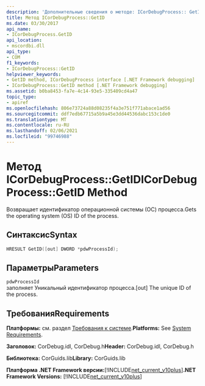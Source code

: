 ```yaml
---
description: 'Дополнительные сведения о методе: ICorDebugProcess:: GetID'
title: Метод ICorDebugProcess::GetID
ms.date: 03/30/2017
api_name:
- ICorDebugProcess.GetID
api_location:
- mscordbi.dll
api_type:
- COM
f1_keywords:
- ICorDebugProcess::GetID
helpviewer_keywords:
- GetID method, ICorDebugProcess interface [.NET Framework debugging]
- ICorDebugProcess::GetID method [.NET Framework debugging]
ms.assetid: b0ba8453-fa7e-4c14-93e5-335409cd4a47
topic_type:
- apiref
ms.openlocfilehash: 806e73724a88d08235f4a3e751f771abace1ad56
ms.sourcegitcommit: ddf7edb67715a5b9a45e3dd44536dabc153c1de0
ms.translationtype: MT
ms.contentlocale: ru-RU
ms.lasthandoff: 02/06/2021
ms.locfileid: "99746988"
---
```

# <a name="icordebugprocessgetid-method"></a><span data-ttu-id="b15c7-103">Метод ICorDebugProcess::GetID</span><span class="sxs-lookup"><span data-stu-id="b15c7-103">ICorDebugProcess::GetID Method</span></span>

<span data-ttu-id="b15c7-104">Возвращает идентификатор операционной системы (ОС) процесса.</span><span class="sxs-lookup"><span data-stu-id="b15c7-104">Gets the operating system (OS) ID of the process.</span></span>  
  
## <a name="syntax"></a><span data-ttu-id="b15c7-105">Синтаксис</span><span class="sxs-lookup"><span data-stu-id="b15c7-105">Syntax</span></span>  
  
```cpp  
HRESULT GetID([out] DWORD *pdwProcessId);  
```  
  
## <a name="parameters"></a><span data-ttu-id="b15c7-106">Параметры</span><span class="sxs-lookup"><span data-stu-id="b15c7-106">Parameters</span></span>  

 `pdwProcessId`  
 <span data-ttu-id="b15c7-107">заполняет Уникальный идентификатор процесса.</span><span class="sxs-lookup"><span data-stu-id="b15c7-107">[out] The unique ID of the process.</span></span>  
  
## <a name="requirements"></a><span data-ttu-id="b15c7-108">Требования</span><span class="sxs-lookup"><span data-stu-id="b15c7-108">Requirements</span></span>  

 <span data-ttu-id="b15c7-109">**Платформы:** см. раздел [Требования к системе](../../get-started/system-requirements.md).</span><span class="sxs-lookup"><span data-stu-id="b15c7-109">**Platforms:** See [System Requirements](../../get-started/system-requirements.md).</span></span>  
  
 <span data-ttu-id="b15c7-110">**Заголовок:** CorDebug.idl, CorDebug.h</span><span class="sxs-lookup"><span data-stu-id="b15c7-110">**Header:** CorDebug.idl, CorDebug.h</span></span>  
  
 <span data-ttu-id="b15c7-111">**Библиотека:** CorGuids.lib</span><span class="sxs-lookup"><span data-stu-id="b15c7-111">**Library:** CorGuids.lib</span></span>  
  
 <span data-ttu-id="b15c7-112">**Платформа .NET Framework версии:**[!INCLUDE[net_current_v10plus](../../../../includes/net-current-v10plus-md.md)]</span><span class="sxs-lookup"><span data-stu-id="b15c7-112">**.NET Framework Versions:** [!INCLUDE[net_current_v10plus](../../../../includes/net-current-v10plus-md.md)]</span></span>
